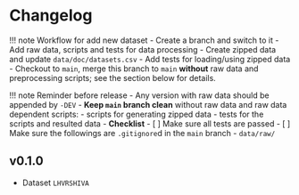 # Changelog
!!! note Workflow for add new dataset
    - Create a branch and switch to it
    - Add raw data, scripts and tests for data processing
    - Create zipped data and update `data/doc/datasets.csv`
    - Add tests for loading/using zipped data
    - Checkout to `main`, merge this branch to `main` **without** raw data and preprocessing scripts; see the section below for details.


!!! note Reminder before release
    - Any version with raw data should be appended by `-DEV`
    - **Keep `main` branch clean** without raw data and raw data dependent scripts:
        - scripts for generating zipped data
        - tests for the scripts and resulted data
    - **Checklist**
        - [ ] Make sure all tests are passed
        - [ ] Make sure the followings are `.gitignore`d in the `main` branch
            - `data/raw/`



## v0.1.0
- Dataset `LHVRSHIVA`
